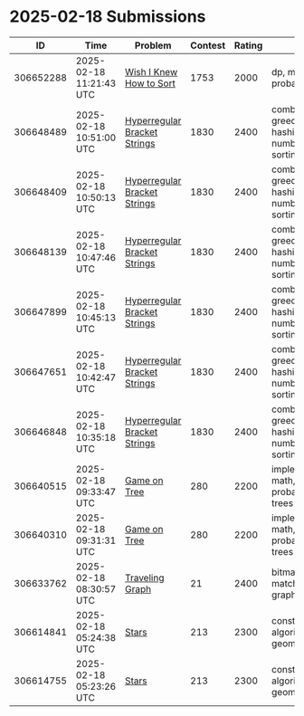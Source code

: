 # 2025-02-18 Submissions

| ID | Time | Problem | Contest | Rating | Tags | Language | Verdict | Tests | Resources |
|----|------|---------|---------|--------|------|----------|---------|-------|-----------|
| 306652288 | 2025-02-18 11:21:43 UTC | [Wish I Knew How to Sort](https://codeforces.com/problemset/problem/1753/C) | 1753 | 2000 | dp, math, probabilities | C++20 (GCC 13-64) | OK | 9 | 171ms / 102400bytes |
| 306648489 | 2025-02-18 10:51:00 UTC | [Hyperregular Bracket Strings](https://codeforces.com/problemset/problem/1830/C) | 1830 | 2400 | combinatorics, greedy, hashing, math, number theory, sortings | C++20 (GCC 13-64) | OK | 23 | 358ms / 23859200bytes |
| 306648409 | 2025-02-18 10:50:13 UTC | [Hyperregular Bracket Strings](https://codeforces.com/problemset/problem/1830/C) | 1830 | 2400 | combinatorics, greedy, hashing, math, number theory, sortings | C++20 (GCC 13-64) | RUNTIME_ERROR | 1 | 31ms / 819200bytes |
| 306648139 | 2025-02-18 10:47:46 UTC | [Hyperregular Bracket Strings](https://codeforces.com/problemset/problem/1830/C) | 1830 | 2400 | combinatorics, greedy, hashing, math, number theory, sortings | C++20 (GCC 13-64) | TIME_LIMIT_EXCEEDED | 2 | 3000ms / 3481600bytes |
| 306647899 | 2025-02-18 10:45:13 UTC | [Hyperregular Bracket Strings](https://codeforces.com/problemset/problem/1830/C) | 1830 | 2400 | combinatorics, greedy, hashing, math, number theory, sortings | C++20 (GCC 13-64) | TIME_LIMIT_EXCEEDED | 2 | 3000ms / 3276800bytes |
| 306647651 | 2025-02-18 10:42:47 UTC | [Hyperregular Bracket Strings](https://codeforces.com/problemset/problem/1830/C) | 1830 | 2400 | combinatorics, greedy, hashing, math, number theory, sortings | C++20 (GCC 13-64) | COMPILATION_ERROR | 0 | 0ms / 0bytes |
| 306646848 | 2025-02-18 10:35:18 UTC | [Hyperregular Bracket Strings](https://codeforces.com/problemset/problem/1830/C) | 1830 | 2400 | combinatorics, greedy, hashing, math, number theory, sortings | C++20 (GCC 13-64) | TIME_LIMIT_EXCEEDED | 2 | 3000ms / 3276800bytes |
| 306640515 | 2025-02-18 09:33:47 UTC | [Game on Tree](https://codeforces.com/problemset/problem/280/C) | 280 | 2200 | implementation, math, probabilities, trees | C++20 (GCC 13-64) | OK | 52 | 592ms / 5427200bytes |
| 306640310 | 2025-02-18 09:31:31 UTC | [Game on Tree](https://codeforces.com/problemset/problem/280/C) | 280 | 2200 | implementation, math, probabilities, trees | C++20 (GCC 13-64) | RUNTIME_ERROR | 40 | 498ms / 2457600bytes |
| 306633762 | 2025-02-18 08:30:57 UTC | [Traveling Graph](https://codeforces.com/problemset/problem/21/D) | 21 | 2400 | bitmasks, graph matchings, graphs | C++20 (GCC 13-64) | OK | 60 | 154ms / 102400bytes |
| 306614841 | 2025-02-18 05:24:38 UTC | [Stars](https://codeforces.com/problemset/problem/213/D) | 213 | 2300 | constructive algorithms, geometry | C++20 (GCC 13-64) | OK | 100 | 124ms / 102400bytes |
| 306614755 | 2025-02-18 05:23:26 UTC | [Stars](https://codeforces.com/problemset/problem/213/D) | 213 | 2300 | constructive algorithms, geometry | C++20 (GCC 13-64) | COMPILATION_ERROR | 0 | 0ms / 0bytes |